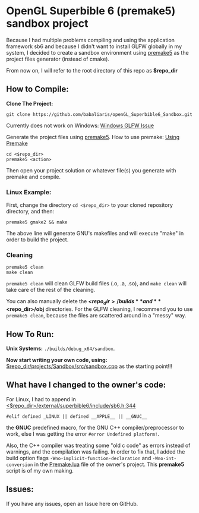 # OpenGL Superbible 6 (premake5) sandbox project

Because I had multiple problems compiling and using the application framework sb6 and because I didn't
want to install GLFW globally in my system, I decided to create a sandbox environment using 
[premake5](https://premake.github.io/) as the project files generator (instead of cmake).

From now on, I will refer to the root directory of this repo as **$repo_dir**

## How to Compile:

**Clone The Project:**
```
git clone https://github.com/babaliaris/openGL_Superbible6_Sandbox.git
```

Currently does not work on Windows: [Windows GLFW Issue](https://github.com/babaliaris/openGL_Superbible6_Sandbox/issues/1)

Generate the project files using [premake5](https://premake.github.io/). How to use premake: [Using Premake](https://premake.github.io/docs/Using-Premake/) 
```
cd <$repo_dir>
premake5 <action>
```
Then open your project solution or whatever file(s) you generate with premake and compile.

### Linux Example:
First, change the directory `cd <$repo_dir>` to your cloned repository directory, and then:

```
premake5 gmake2 && make
```

The above line will generate GNU's makefiles and will execute "make" in order to build the project.

### Cleaning
```
premake5 clean
make clean
```

`premake5 clean` will clean GLFW build files (.o, .a, .so), and `make clean` will take care of the rest of the cleaning.

You can also manually delete the **<$repo_dir>/builds** and **<$repo_dir>/obj** directories. For the GLFW cleaning, I 
recommend you to use `premake5 clean`, because the files are scattered around in a "messy" way.

## How To Run:
**Unix Systems:** `./builds/debug_x64/sandbox`.

**Now start writing your own code, using:** [$repo_dir/projects/Sandbox/src/sandbox.cpp](https://github.com/babaliaris/openGL_Superbible6_Sandbox/blob/dev/projects/Sandbox/src/sandbox.cpp) as the starting point!!!

## What have I changed to the owner's code:
For Linux, I had to append in [<$repo_dir>/external/superbible6/include/sb6.h:344](https://github.com/babaliaris/openGL_Superbible6_Sandbox/blob/9dbc4093c5f72cefeae4dd86b9e141541bd0ddb0/external/superbible6/include/sb6.h#L344) 
```
#elif defined _LINUX || defined __APPLE__ || __GNUC__
```
the **GNUC** predefined macro, for the GNU C++ compiler/preprocessor to work, else I was getting
the error `#error Undefined platform!`.

Also, the C++ compiler was treating some "old c code" as errors instead of warnings, and the compilation was failing.
In order to fix that, I added the build option flags `-Wno-implicit-function-declaration` and `-Wno-int-conversion`
in the [Premake.lua](https://github.com/babaliaris/openGL_Superbible6_Sandbox/blob/2fb3baf0a15666a6691542c00eed8010a3c90f24/external/superbible6/premake5.lua#L26) file of the owner's project.
This **premake5** script is of my own making.

## Issues:
If you have any issues, open an Issue here on GitHub.
